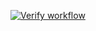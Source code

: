 [![Verify workflow](https://github.com/SwamiKalagiri/swamikalagiri/actions/workflows/verify_workflow.yml/badge.svg)](https://github.com/SwamiKalagiri/swamikalagiri/actions/workflows/verify_workflow.yml)
